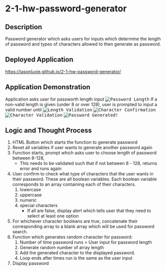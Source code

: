 # 2-1-hw-password-generator

## Description
Password generator which asks users for inputs which determine the length of password and types of characters allowed to then generate as password. 
## Deployed Application
https://jasonluxie.github.io/2-1-hw-password-generator/
## Application Demonstration
Application asks user for passworth length input
<kbd>![Password Length](2-1-hw-password-generator\assets\images\1-password-length.png)</kbd>
If a non-valid length is given (under 8 or over 128), user is prompted to input a valid number until 
<kbd>![Length Validation](2-1-hw-password-generator\assets\images\2-length-validation.png)</kbd>
<kbd>![Character Confirmation](2-1-hw-password-generator\assets\images\3-character-confirmation.png)</kbd>
<kbd>![Character Validation](2-1-hw-password-generator\assets\images\4-character-validation.png)</kbd>
<kbd>![Password Generated!](2-1-hw-password-generator\assets\images\5-password-generated.png)</kbd>

## Logic and Thought Process
1. HTML Button which starts the function to generate password
1. Reset all variables if user wants to generate another password again
1. Function starts, prompt which asks user to choose length of password between 8-128,
    * This needs to be validated such that if not between 8 - 128, returns error and runs again
1. User confirm to check what type of characters that the user wants in their password. These are all boolean variables. Each boolean variable corresponds to an array containing each of their characters. 
    1. lowercase 
    1. uppercase
    1. numeric
    1. special characters
        * If all are false, display alert which tells user that they need to select at least one option
1. For whichever character booleans are true, concatenate their corresponding array to a blank array which will be used for password search. 
1. Function which generates random character for password:
    1. Number of time password runs = User input for password length
    1. Generate random number of array length 
    1. Add the generated character to the displayed password.
    1. Loop ends after times run is the same as the user input
1. Display password